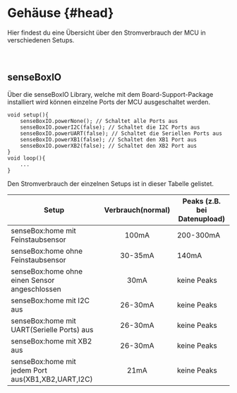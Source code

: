 # Gehäuse {#head}

<div class="description">Hier findest du eine Übersicht über den Stromverbrauch der MCU in verschiedenen Setups.</div>
<div class="line">
    <br>
    <br>
</div>

## senseBoxIO
Über die senseBoxIO Library, welche mit dem Board-Support-Package installiert wird können einzelne Ports der MCU ausgeschaltet werden.

```arduino 
void setup(){
    senseBoxIO.powerNone(); // Schaltet alle Ports aus 
    senseBoxIO.powerI2C(false); // Schaltet die I2C Ports aus
    senseBoxIO.powerUART(false); // Schaltet die Seriellen Ports aus
    senseBoxIO.powerXB1(false); // Schaltet den XB1 Port aus 
    senseBoxIO.powerXB2(false); // Schaltet den XB2 Port aus 
}
void loop(){
    ...  
}
```
Den Stromverbrauch der einzelnen Setups ist in dieser Tabelle gelistet.

| Setup   |      Verbrauch(normal)  | Peaks (z.B. bei Datenupload)   
|----------|:-------------:|-
| senseBox:home mit Feinstaubsensor | 100mA  | 200-300mA
| senseBox:home ohne Feinstaubsensor |  30-35mA   |140mA
| senseBox:home ohne einen Sensor angeschlossen | 30mA | keine Peaks 
| senseBox:home mit I2C aus | 26-30mA | keine Peaks
| senseBox:home mit UART(Serielle Ports) aus | 26-30mA |  keine Peaks
| senseBox:home mit XB2 aus  | 26-30mA | keine Peaks
| senseBox:home mit jedem Port aus(XB1,XB2,UART,I2C) | 21mA | keine Peaks 

